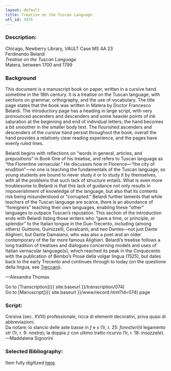 ```yaml
---
layout: default
title: Treatise on the Tuscan Language
utl_id: 3435
---
```


###  Description:

Chicago, Newberry Library, VAULT Case MS 4A 23<br>
Ferdinando Belardi<br>
_Treatise on the Tuscan Language_<br>
Matera, between 1700 and 1799

### Background

This document is a manuscript book on paper, written in a cursive hand sometime in the 18th century. It is a treatise on the Tuscan language, with sections on grammar, orthography, and the use of vocabulary. The title page states that the book was written in Matera by Doctor Francesco Belardi. The introductory page has a heading in large script, with very pronounced ascenders and descenders and some heavier points of ink saturation at the beginning and end of individual letters; the hand becomes a bit smoother in the smaller body text. The flourished ascenders and descenders of the cursive hand persist throughout the book; overall the hand provides a relatively clear reading experience, and the pages have evenly ruled lines.

Belardi begins with reflections on “words in general, articles, and prepositions” in Book One of his treatise, and refers to Tuscan language as “the Florentine vernacular.” He discusses how in Florence—“the city of erudition”—no one is teaching the fundamentals of the Tuscan language, so young students are bound to never study it or to study it by themselves, with all the problems that such lack of structure entails. What is even more troublesome to Belardi is that this lack of guidance not only results in impoverishment of knowledge of the language, but also that its contents risk being misunderstood or “corrupted.” Belardi further laments that while teachers of the Tuscan language are scarce, there is an abundance of “foreigners” teaching their own languages, enabling these “other” languages to outpace Tuscan’s reputation. This section of the introduction ends with Belardi listing those writers who “gave a time, or principle, or splendor” to the Italian tongue in the Due-Trecento, including (among others) Guittone, Guinizzelli, Cavalcanti, and two Dantes—not just Dante Alighieri, but Dante Damaiano, who was also a poet and an older contemporary of the far more famous Alighieri. Belardi’s treatise follows a long tradition of treatises and dialogues concerning models and uses of Italian vernacular language(s), which reached its peak in the Cinquecento with the publication of Bembo’s Prose della volgar lingua (1525), but dates back to the early Trecento and continues through to today (on the questione della lingua, see [Treccani](https://www.treccani.it/enciclopedia/questione-della-lingua_(Enciclopedia-dell'Italiano)/)).


—Alexandra Thomas

Go to [Transcription]({{ site.baseurl }}/transcription/074)<br>
Go to [Manuscript]({{ site.baseurl }}/www/record.html?id=074) page 

###  Script:

Corsiva (sec. XVIII) professionale, ricca di elementi decorativi, priva quasi di abbreviazioni.<br>
Da notare: lo slancio delle aste basse in _f_ e _s_ (1r, r. 25: _forestieri_)il legamento _str_ (1r, r. 9: _nostra_); la doppia _z_ con ultimo tratto ricurvo (1r, r. 18: _insozzate_).<br>
—Maddalena Signorini

###  Selected Bibliography:

Item fully digitized [here](http://digcoll.newberry.org/#/item/ia-case_ms_4a_23).